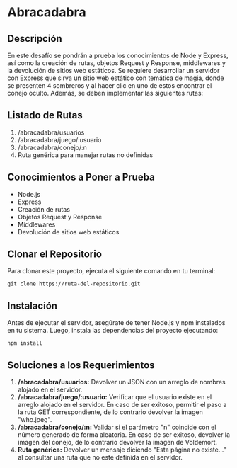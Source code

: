   <h1>Abracadabra</h1>
  <h2>Descripción</h2>
  <p>En este desafío se pondrán a prueba los conocimientos de Node y Express, así como la creación de rutas, objetos Request y Response, middlewares y la devolución de sitios web estáticos. Se requiere desarrollar un servidor con Express que sirva un sitio web estático con temática de magia, donde se presenten 4 sombreros y al hacer clic en uno de estos encontrar el conejo oculto. Además, se deben implementar las siguientes rutas:</p>
 
  <h2>Listado de Rutas</h2>

  <ol>
    <li>/abracadabra/usuarios</li>
    <li>/abracadabra/juego/:usuario</li>
    <li>/abracadabra/conejo/:n</li>
    <li>Ruta genérica para manejar rutas no definidas</li>
   </ol>

  <h2>Conocimientos a Poner a Prueba</h2>
  <ul>
    <li>Node.js</li>
    <li>Express</li>
    <li>Creación de rutas</li>
    <li>Objetos Request y Response</li>
    <li>Middlewares</li>
    <li>Devolución de sitios web estáticos</li>
  </ul>

  <h2>Clonar el Repositorio</h2>
  <p>Para clonar este proyecto, ejecuta el siguiente comando en tu terminal:</p>
  <pre><code>git clone https://ruta-del-repositorio.git</code></pre>

  <h2>Instalación</h2>
  <p>Antes de ejecutar el servidor, asegúrate de tener Node.js y npm instalados en tu sistema. Luego, instala las dependencias del proyecto ejecutando:</p>
  <pre><code>npm install</code></pre>

  <h2>Soluciones a los Requerimientos</h2>

   <ol>
    <li><strong>/abracadabra/usuarios:</strong> Devolver un JSON con un arreglo de nombres alojado en el servidor.</li>
    <li><strong>/abracadabra/juego/:usuario:</strong> Verificar que el usuario existe en el arreglo alojado en el servidor. En caso de ser exitoso, permitir el paso a la ruta GET correspondiente, de lo contrario devolver la imagen "who.jpeg".</li>
    <li><strong>/abracadabra/conejo/:n:</strong> Validar si el parámetro "n" coincide con el número generado de forma aleatoria. En caso de ser exitoso, devolver la imagen del conejo, de lo contrario devolver la imagen de Voldemort.</li>
    <li><strong>Ruta genérica:</strong> Devolver un mensaje diciendo "Esta página no existe..." al consultar una ruta que no esté definida en el servidor.</li>
  </ol>
  
